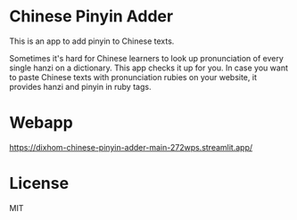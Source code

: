 # Chinese Pinyin Adder

This is an app to add pinyin to Chinese texts.

Sometimes it's hard for Chinese learners to look up pronunciation of every single hanzi on a dictionary. This app checks it up for you. In case you want to paste Chinese texts with pronunciation rubies on your website, it provides hanzi and pinyin in ruby tags.

# Webapp

https://dixhom-chinese-pinyin-adder-main-272wps.streamlit.app/

# License

MIT
